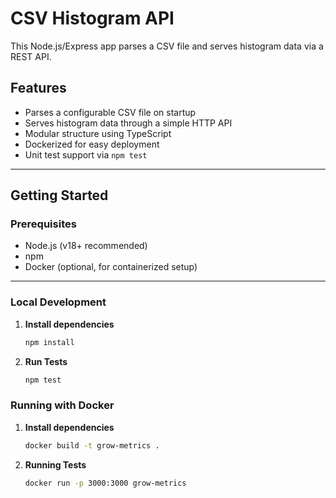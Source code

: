 # CSV Histogram API

This Node.js/Express app parses a CSV file and serves histogram data via a REST API.

## Features

- Parses a configurable CSV file on startup
- Serves histogram data through a simple HTTP API
- Modular structure using TypeScript
- Dockerized for easy deployment
- Unit test support via `npm test`

---

## Getting Started

### Prerequisites

- Node.js (v18+ recommended)
- npm
- Docker (optional, for containerized setup)

---

### Local Development

1. **Install dependencies**
   ```bash
   npm install
2. **Run Tests**
   ```bash
   npm test
   ```

### Running with Docker
1. **Install dependencies**
   ```bash
   docker build -t grow-metrics .
2. **Running Tests**
   ```bash
   docker run -p 3000:3000 grow-metrics
   ```